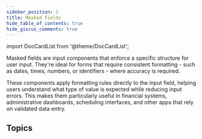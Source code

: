 ```yaml
---
sidebar_position: 1
title: Masked Fields
hide_table_of_contents: true
hide_giscus_comments: true
---
```


<Head>
  <style>{`
  .container {
    max-width: 65em !important;
  }
  `}</style>
</Head>

<!-- vale off -->
import DocCardList from '@theme/DocCardList';

<!-- vale on -->

Masked fields are input components that enforce a specific structure for user input. They're ideal for forms that require consistent formatting - such as dates, times, numbers, or identifiers - where accuracy is required.

These components apply formatting rules directly to the input field, helping users understand what type of value is expected while reducing input errors. This makes them particularly useful in financial systems, administrative dashboards, scheduling interfaces, and other apps that rely on validated data entry.


## Topics

<DocCardList className="topics-section" />